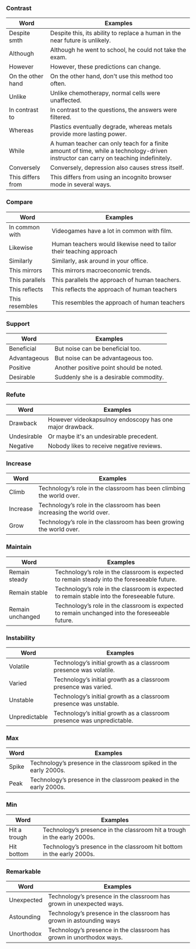 ### Contrast

| Word              | Examples                                                                                                                             |
| ----------------- | ------------------------------------------------------------------------------------------------------------------------------------ |
| Despite smth      | Despite this, its ability to replace a human in the near future is unlikely.                                                         |
| Although          | Although he went to school, he could not take the exam.                                                                              |
| However           | However, these predictions can change.                                                                                               |
| On the other hand | On the other hand, don't use this method too often.                                                                                  |
| Unlike            | Unlike chemotherapy, normal cells were unaffected.                                                                                   |
| In contrast to    | In contrast to the questions, the answers were filtered.                                                                             |
| Whereas           | Plastics eventually degrade, whereas metals provide more lasting power.                                                              |
| While             | A human teacher can only teach for a finite amount of time, while a technology-driven instructor can carry on teaching indefinitely. |
| Conversely        | Conversely, depression also causes stress itself.                                                                                    |
| This differs from | This differs from using an incognito browser mode in several ways.                                                                   |
### Compare
| Word           | Examples                                                             |
| -------------- | -------------------------------------------------------------------- |
| In common with | Videogames have a lot in common with film.                           |
| Likewise       | Human teachers would likewise need to tailor their teaching approach |
| Similarly      | Similarly, ask around in your office.                                |
| This mirrors   | This mirrors macroeconomic trends.                                   |
| This parallels | This parallels the approach of human teachers.                       |
| This reflects  | This reflects the approach of human teachers                         |
| This resembles | This resembles the approach of human teachers                        |
### Support
| Word         | Examples                                |
| ------------ | --------------------------------------- |
| Beneficial   | But noise can be beneficial too.        |
| Advantageous | But noise can be advantageous too.      |
| Positive     | Another positive point should be noted. |
| Desirable    | Suddenly she is a desirable commodity.  |
### Refute
| Word        | Examples                                                 |
| ----------- | -------------------------------------------------------- |
| Drawback    | However videokapsulnoy endoscopy has one major drawback. |
| Undesirable | Or maybe it's an undesirable precedent.                  |
| Negative    | Nobody likes to receive negative reviews.                |
### Increase
| Word     | Examples                                                               |
| -------- | ---------------------------------------------------------------------- |
| Climb    | Technology’s role in the classroom has been climbing the world over.   |
| Increase | Technology’s role in the classroom has been increasing the world over. |
| Grow     | Technology’s role in the classroom has been growing the world over.    |
### Maintain
| Word             | Examples                                                                                        |
| ---------------- | ----------------------------------------------------------------------------------------------- |
| Remain steady    | Technology’s role in the classroom is expected to remain steady into the foreseeable future.    |
| Remain stable    | Technology’s role in the classroom is expected to remain stable into the foreseeable future.    |
| Remain unchanged | Technology’s role in the classroom is expected to remain unchanged into the foreseeable future. |
### Instability
| Word          | Examples                                                               |
| ------------- | ---------------------------------------------------------------------- |
| Volatile      | Technology’s initial growth as a classroom presence was volatile.      |
| Varied        | Technology’s initial growth as a classroom presence was varied.        |
| Unstable      | Technology’s initial growth as a classroom presence was unstable.      |
| Unpredictable | Technology’s initial growth as a classroom presence was unpredictable. |
### Max

| Word  | Examples                                                          |
| ----- | ----------------------------------------------------------------- |
| Spike | Technology’s presence in the classroom spiked in the early 2000s. |
| Peak  | Technology’s presence in the classroom peaked in the early 2000s. |
### Min
| Word         | Examples                                                                |
| ------------ | ----------------------------------------------------------------------- |
| Hit a trough | Technology’s presence in the classroom hit a trough in the early 2000s. |
| Hit bottom   | Technology’s presence in the classroom hit bottom in the early 2000s.   |
### Remarkable
| Word       | Examples                                                             |
| ---------- | -------------------------------------------------------------------- |
| Unexpected | Technology’s presence in the classroom has grown in unexpected ways. |
| Astounding | Technology’s presence in the classroom has grown in astounding ways  |
| Unorthodox | Technology’s presence in the classroom has grown in unorthodox ways. |